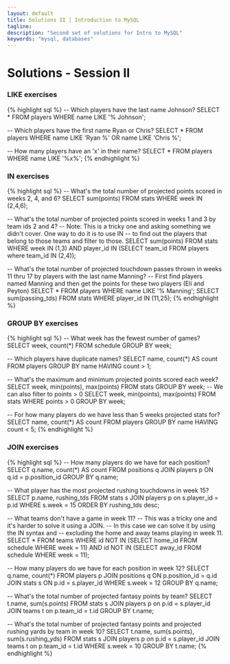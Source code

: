 ```yaml
---
layout: default
title: Solutions II | Introduction to MySQL
tagline:
description: "Second set of solutions for Intro to MySQL"
keywords: "mysql, databases"
---
```


Solutions - Session II
======================

### LIKE exercises
{% highlight sql %}
-- Which players have the last name Johnson?
SELECT * FROM players WHERE name LIKE '% Johnson';

-- Which players have the first name Ryan or Chris?
SELECT * FROM players WHERE name LIKE 'Ryan %' OR name LIKE 'Chris %';

-- How many players have an 'x' in their name?
SELECT * FROM players WHERE name LIKE '%x%';
{% endhighlight %}

### IN exercises
{% highlight sql %}
-- What's the total number of projected points scored in weeks 2, 4, and 6?
SELECT sum(points) FROM stats WHERE week IN (2,4,6);

-- What's the total number of projected points scored in weeks 1 and 3 by team ids 2 and 4?
-- Note: This is a tricky one and asking something we didn't cover. One way to do it is to use IN
-- to find out the players that belong to those teams and filter to those.
SELECT sum(points) FROM stats WHERE week IN (1,3)
  AND player_id IN (SELECT team_id FROM players where team_id IN (2,4));

-- What's the total number of projected touchdown passes thrown in weeks 11 thru 17 by players with the last name Manning?
-- First find players named Manning and then get the points for these two players (Eli and Peyton)
SELECT * FROM players WHERE name LIKE '% Manning';
SELECT sum(passing_tds) FROM stats WHERE player_id IN (11,25);
{% endhighlight %}

### GROUP BY exercises
{% highlight sql %}
-- What week has the fewest number of games?
SELECT week, count(*) FROM schedule GROUP BY week;

-- Which players have duplicate names?
SELECT name, count(*) AS count FROM players GROUP BY name HAVING count > 1;

-- What's the maximum and minimum projected points scored each week?
SELECT week, min(points), max(points) FROM stats GROUP BY week;
-- We can also filter to points > 0
SELECT week, min(points), max(points) FROM stats WHERE points > 0 GROUP BY week;

-- For how many players do we have less than 5 weeks projected stats for?
SELECT name, count(*) AS count FROM players GROUP BY name HAVING count < 5;
{% endhighlight %}

### JOIN exercises
{% highlight sql %}
-- How many players do we have for each position?
SELECT q.name, count(*) AS count
FROM positions q
JOIN players p ON q.id = p.position_id
GROUP BY q.name;

-- What player has the most projected rushing touchdowns in week 15?
SELECT p.name, rushing_tds
FROM stats s
JOIN players p on s.player_id = p.id
WHERE s.week = 15
ORDER BY rushing_tds desc;

-- What teams don't have a game in week 11?
-- This was a tricky one and it's harder to solve it using a JOIN.
-- In this case we can solve it by using the IN syntax and
-- excluding the home and away teams playing in week 11.
SELECT *
FROM teams
WHERE id NOT IN (SELECT home_id FROM schedule WHERE week = 11)
AND id NOT IN (SELECT away_id FROM schedule WHERE week = 11);

-- How many players do we have for each position in week 12?
SELECT q.name, count(*)
FROM players p
JOIN positions q ON p.position_id = q.id
JOIN stats s ON p.id = s.player_id
WHERE s.week = 12
GROUP BY q.name;

-- What's the total number of projected fantasy points by team?
SELECT t.name, sum(s.points)
FROM stats s
JOIN players p on p.id = s.player_id
JOIN teams t on p.team_id = t.id
GROUP BY t.name;


-- What's the total number of projected fantasy points and projected rushing yards by team in week 10?
SELECT t.name, sum(s.points), sum(s.rushing_yds)
FROM stats s
JOIN players p on p.id = s.player_id
JOIN teams t on p.team_id = t.id
WHERE s.week = 10
GROUP BY t.name;
{% endhighlight %}